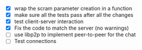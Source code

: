 - [x] wrap the scram parameter creation in a function
- [x] make sure all the tests pass after all the changes
- [x] test client-server interaction
- [x] Fix the code to match the server (no warnings)
- [ ] use libp2p to implement peer-to-peer for the chat
- [ ] Test connections
